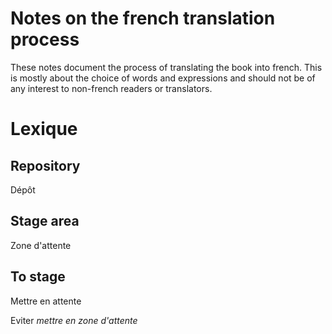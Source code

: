 Notes on the french translation process
=======================================
  
These notes document the process of translating the book into
french. This is mostly about the choice of words and expressions and
should not be of any interest to non-french readers or translators.
  
Lexique
=======
  
Repository
----------
  
  Dépôt
  
Stage area
----------
  
  Zone d'attente
  
To stage
--------
  
  Mettre en attente
  
  Eviter _mettre en zone d'attente_